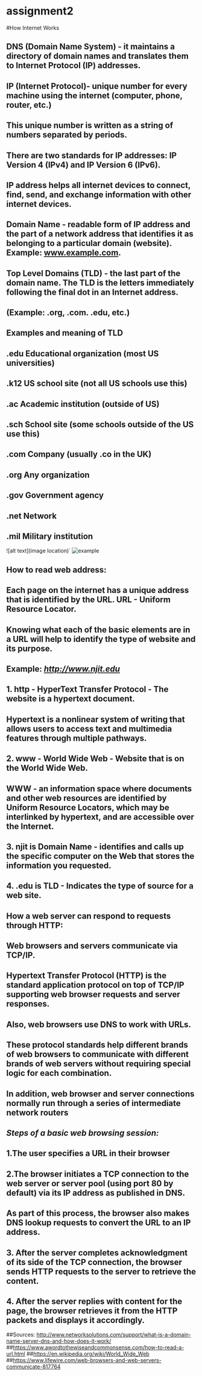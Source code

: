 # assignment2

#How Internet Works

## **DNS** (Domain Name System) - it maintains a directory of domain names and translates them to Internet Protocol (IP) addresses.
## **IP** (Internet Protocol)-  unique number for every machine using the internet (computer, phone, router, etc.) 
##  This unique number is written as a string of numbers separated by periods. 
##  There are two standards for IP addresses: IP Version 4 (IPv4) and IP Version 6 (IPv6).
##  IP address helps all internet devices to connect, find, send, and exchange information with other internet devices. 
## **Domain Name** - readable form of IP address and the part of a network address that identifies it as belonging to a particular domain (website). Example: www.example.com.
## **Top Level Domains (TLD)** - the last part of the domain name. The TLD is the letters immediately following the final dot in an Internet address. 
## (Example: .org, .com. .edu, etc.)   
## Examples and meaning of TLD
## .edu       Educational organization (most US universities)
## .k12       US school site (not all US schools use this)
## .ac         Academic institution (outside of US)
## .sch        School site (some schools outside of the US use this)
## .com       Company (usually .co in the UK)
## .org        Any organization
## .gov       Government agency
## .net        Network
## .mil        Military institution
   ![alt text](image location)`
   ![example](/img/pic1.JPG)
   

## ****How to read web address:**** 
## Each page on the internet has a unique address that is identified by the URL. URL - Uniform Resource Locator.
## Knowing what each of the basic elements are in a URL will help to identify the type of website and its purpose.
## Example: _http://www.njit.edu_
## 1. http - HyperText Transfer Protocol - The website is a hypertext document.  
## Hypertext is a nonlinear system of writing that allows users to access text and multimedia features through multiple pathways.
## 2. www - World Wide Web - Website that is on the World Wide Web. 
## WWW - an information space where documents and other web resources are identified by Uniform Resource Locators, which may be interlinked by hypertext, and are accessible over the Internet.
## 3. njit is Domain Name - identifies and calls up the specific computer on the Web that stores the information you requested. 
## 4. .edu is TLD - Indicates the type of source for a web site.

## **How a web server can respond to requests through HTTP:**
## Web browsers and servers communicate via TCP/IP. 
## Hypertext Transfer Protocol (HTTP) is the standard application protocol on top of TCP/IP supporting web browser requests and server responses.
## Also, web browsers use DNS to work with URLs.
## These protocol standards help different brands of web browsers to communicate with different brands of web servers without requiring special logic for each combination.
## In addition, web browser and server connections normally run through a series of intermediate network routers
## _Steps of a basic web browsing session:_
## 1.The user specifies a URL in their browser
## 2.The browser initiates a TCP connection to the web server or server pool (using port 80 by default) via its IP address as published in DNS. 
## As part of this process, the browser also makes DNS lookup requests to convert the URL to an IP address.
## 3. After the server completes acknowledgment of its side of the TCP connection, the browser sends HTTP requests to the server to retrieve the content.
## 4. After the server replies with content for the page, the browser retrieves it from the HTTP packets and displays it accordingly.










##Sources: http://www.networksolutions.com/support/what-is-a-domain-name-server-dns-and-how-does-it-work/
##https://www.awordtothewiseandcommonsense.com/how-to-read-a-url.html
##https://en.wikipedia.org/wiki/World_Wide_Web
##https://www.lifewire.com/web-browsers-and-web-servers-communicate-817764
